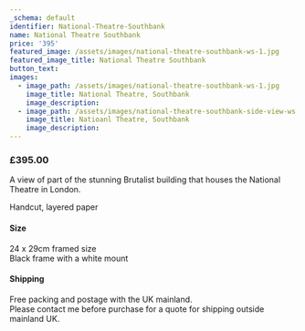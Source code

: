 ```yaml
---
_schema: default
identifier: National-Theatre-Southbank
name: National Theatre Southbank
price: '395'
featured_image: /assets/images/national-theatre-southbank-ws-1.jpg
featured_image_title: National Theatre Southbank
button_text:
images:
  - image_path: /assets/images/national-theatre-southbank-ws-1.jpg
    image_title: National Theatre, Southbank
    image_description:
  - image_path: /assets/images/national-theatre-southbank-side-view-ws.jpg
    image_title: Natioanl Theatre, Southbank
    image_description:
---
```

### £395.00

A view of part of the stunning Brutalist building that houses the National Theatre in London.

Handcut, layered paper

#### Size

24 x 29cm framed size<br>Black frame with a white mount

#### Shipping

Free packing and postage with the UK mainland.<br>Please contact me before purchase for a quote for shipping outside mainland UK.